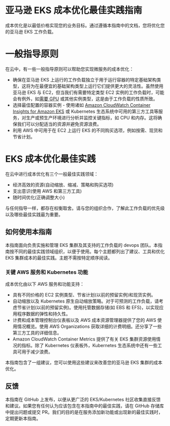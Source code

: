 # 亚马逊 EKS 成本优化最佳实践指南

成本优化是以最低价格实现您的业务目标。通过遵循本指南中的文档，您将优化您的亚马逊 EKS 工作负载。

# 一般指导原则

在云中，有一些一般指导原则可以帮助您实现微服务的成本优化：
+ 确保在亚马逊 EKS 上运行的工作负载独立于用于运行容器的特定基础架构类型，这将为在最便宜的基础架构类型上运行它们提供更大的灵活性。虽然使用亚马逊 EKS 与 EC2，但当我们有需要特定类型 EC2 实例的工作负载时，可能会有例外，如[需要 GPU](https://docs.aws.amazon.com/eks/latest/userguide/gpu-ami.html) 或其他实例类型，这是由于工作负载的性质所致。
+ 选择最佳配置的容器实例 - 使用诸如 [Amazon CloudWatch Container Insights for Amazon EKS](https://docs.aws.amazon.com/AmazonCloudWatch/latest/monitoring/deploy-container-insights-EKS.html) 或 Kubernetes 生态系统中可用的第三方工具等服务，对生产或预生产环境进行分析并监控关键指标，如 CPU 和内存。这将确保我们可以分配适当的资源并避免资源浪费。
+ 利用 AWS 中可用于在 EC2 上运行 EKS 的不同购买选项，例如按需、现货和节省计划。

# EKS 成本优化最佳实践

在云中进行成本优化有三个一般最佳实践领域：

+ 经济高效的资源(自动缩放、缩减、策略和购买选项)
+ 支出意识(使用 AWS 和第三方工具)
+ 随时间优化(正确调整大小)

与任何指导一样，都存在权衡取舍。请与您的组织合作，了解此工作负载的优先级以及哪些最佳实践最为重要。

## 如何使用本指南

本指南面向负责实施和管理 EKS 集群及其支持的工作负载的 devops 团队。本指南按不同的最佳实践领域组织，以便于使用。每个主题都列出了建议、工具和优化 EKS 集群成本的最佳实践。主题不需按特定顺序阅读。

### 关键 AWS 服务和 Kubernetes 功能
成本优化由以下 AWS 服务和功能支持：
+ 具有不同价格的 EC2 实例类型、节省计划(以前的预留实例)和现货实例。
+ 自动缩放以及 Kubernetes 原生自动缩放策略。对于可预测的工作负载，请考虑节省计划(以前的预留实例)。使用托管数据存储(如 EBS 和 EFS)，以实现应用程序数据的弹性和持久性。
+ 计费和成本管理控制台仪表板以及 AWS 成本资源管理器提供了您的 AWS 使用情况概览。使用 AWS Organizations 获取详细的计费明细。还分享了一些第三方工具的详细信息。
+ Amazon CloudWatch Container Metrics 提供了有关 EKS 集群资源使用情况的指标。除了 Kubernetes 仪表板外，Kubernetes 生态系统中还有一些工具可用于减少浪费。

本指南包含了一组建议，您可以使用这些建议来改善您的亚马逊 EKS 集群的成本优化。

## 反馈
本指南在 GitHub 上发布，以便从更广泛的 EKS/Kubernetes 社区收集直接反馈和建议。如果您有任何认为应该包含在本指南中的最佳实践，请在 GitHub 存储库中提出问题或提交 PR。我们的目的是在服务添加新功能或出现新的最佳实践时，定期更新本指南。